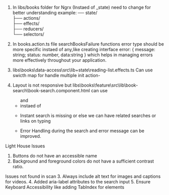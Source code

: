 1. In libs/books folder for Ngrx (Instaed of _state) need to change for better understanding 
example: ── state/          
                ├── actions/    
                ├── effects/    
                ├── reducers/   
                └── selectors/
2. In books.action.ts file 
searchBooksFailure functions error type should be more specific instaed of any,like creating interface error: { message: string; status: number, data:string }
  which helps in managing errors more effectively throughout your application.

3. libs\books\data-access\src\lib\+state\reading-list.effects.ts
  Can use swicth map for handle multiple init action-
4. Layout is not responsive but libs\books\feature\src\lib\book-search\book-search.component.html can use <ul> and <li> instaed of <div>
5. Instant search is missing or else we can have related searches or links on typing
5. Error Handling during the search and error message can be improved.

Light House Issues

1. Buttons do not have an accessible name
2. Background and foreground colors do not have a sufficient contrast ratio.

Issues not found in scan
3. Always include alt text for images and captions for videos.
4. Added aria-label attributes to the search input
5. Ensure Keyboard Accessibility like adding TabIndex for elements